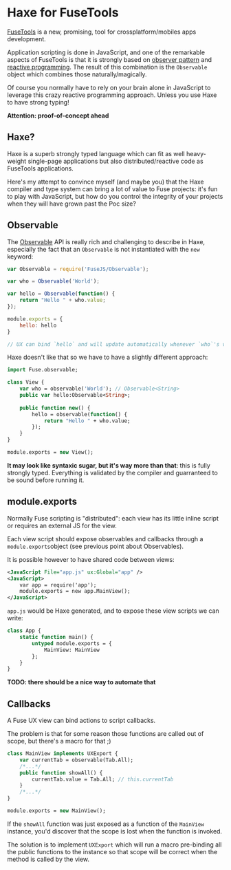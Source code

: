 # Haxe for FuseTools

[FuseTools](https://www.fusetools.com/) is a new, promising, tool for crossplatform/mobiles apps development.

Application scripting is done in JavaScript, and one of the remarkable aspects of FuseTools is
that it is strongly based on [observer pattern](https://en.wikipedia.org/wiki/Observer_pattern) and [reactive programming](https://en.wikipedia.org/wiki/Reactive_programming). The result of this 
combination is the `Observable` object which combines those naturally/magically.

Of course you normally have to rely on your brain alone in JavaScript to leverage this crazy 
reactive programming approach. Unless you use Haxe to have strong typing!

**Attention: proof-of-concept ahead**

## Haxe?

Haxe is a superb strongly typed language which can fit as well heavy-weight single-page
applications but also distributed/reactive code as FuseTools applications.

Here's my attempt to convince myself (and maybe you) that the Haxe compiler and type system can bring a lot of 
value to Fuse projects: it's fun to play with JavaScript, but how do you control the integrity of your projects
when they will have grown past the Poc size?

## Observable

The [Observable](https://www.fusetools.com/learn/fusejs#-observable-s) API is really rich and 
challenging to describe in Haxe, especially the fact that an `Observable` is not instantiated 
with the `new` keyword:

```javascript
var Observable = require('FuseJS/Observable');

var who = Observable('World');

var hello = Observable(function() {
	return "Hello " + who.value;
});

module.exports = {
	hello: hello
}

// UX can bind `hello` and will update automatically whenever `who`'s value change!!!
```

Haxe doesn't like that so we have to have a slightly different approach:

```haxe
import Fuse.observable;

class View {
	var who = observable('World'); // Observable<String>
	public var hello:Observable<String>;
	
	public function new() {
		hello = observable(function() {
			return "Hello " + who.value;
		});
	}
}

module.exports = new View();
```

**It may look like syntaxic sugar, but it's way more than that**: this is fully strongly typed. Everything 
is validated by the compiler and guarranteed to be sound before running it. 

## module.exports

Normally Fuse scripting is "distributed": each view has its little inline script or requires an
external JS for the view. 

Each view script should expose observables and callbacks through a `module.exports`object 
(see previous point about Observables).

It is possible however to have shared code between views:

```xml
<JavaScript File="app.js" ux:Global="app" />
<JavaScript>
	var app = require('app');
	module.exports = new app.MainView();
</JavaScript> 
```

`app.js` would be Haxe generated, and to expose these view scripts we can write:

```haxe
class App {
	static function main() {
		untyped module.exports = {
			MainView: MainView
		};
	}
}
```

**TODO: there should be a nice way to automate that**

## Callbacks

A Fuse UX view can bind actions to script callbacks. 

The problem is that for some reason those functions are called out of scope, but there's a 
macro for that ;)

```haxe
class MainView implements UXExport {
	var currentTab = observable(Tab.All);
	/*...*/	
	public function showAll() {
		currentTab.value = Tab.All; // this.currentTab
	}
	/*...*/	
}

module.exports = new MainView();
```

If the `showAll` function was just exposed as a function of the `MainView` instance, you'd 
discover that the scope is lost when the function is invoked. 

The solution is to implement `UXExport` which will run a macro pre-binding all the public functions
to the instance so that scope will be correct when the method is called by the view. 
